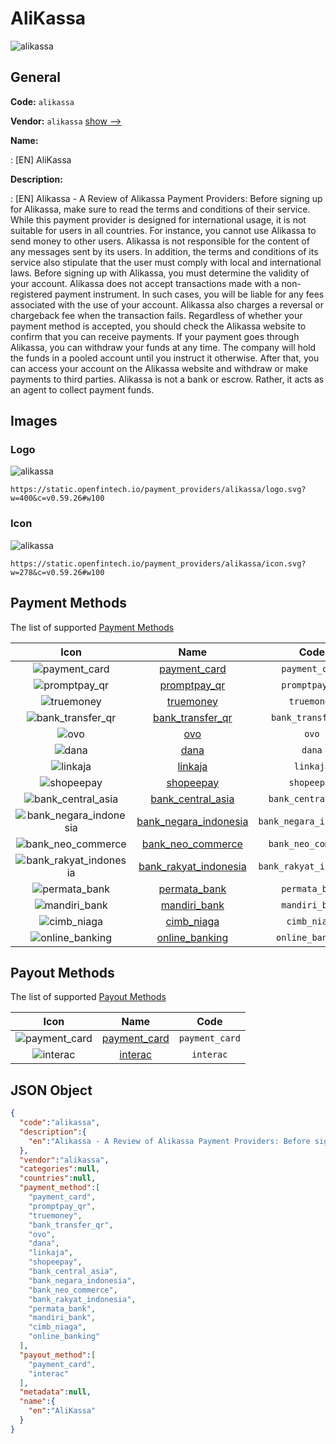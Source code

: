 
# AliKassa 
![alikassa](https://static.openfintech.io/payment_providers/alikassa/logo.svg?w=400&c=v0.59.26#w100)  

## General 
 
**Code:** `alikassa` 
 
**Vendor:** `alikassa` [show -->](/vendors/alikassa/) 
 
**Name:** 
 
:	[EN] AliKassa 
 
**Description:** 
 
: [EN] Alikassa - A Review of Alikassa Payment Providers: Before signing up for Alikassa, make sure to read the terms and conditions of their service. While this payment provider is designed for international usage, it is not suitable for users in all countries. For instance, you cannot use Alikassa to send money to other users. Alikassa is not responsible for the content of any messages sent by its users. In addition, the terms and conditions of its service also stipulate that the user must comply with local and international laws. Before signing up with Alikassa, you must determine the validity of your account. Alikassa does not accept transactions made with a non-registered payment instrument. In such cases, you will be liable for any fees associated with the use of your account. Alikassa also charges a reversal or chargeback fee when the transaction fails. Regardless of whether your payment method is accepted, you should check the Alikassa website to confirm that you can receive payments. If your payment goes through Alikassa, you can withdraw your funds at any time. The company will hold the funds in a pooled account until you instruct it otherwise. After that, you can access your account on the Alikassa website and withdraw or make payments to third parties. Alikassa is not a bank or escrow. Rather, it acts as an agent to collect payment funds. 
 

## Images 

### Logo 
 
![alikassa](https://static.openfintech.io/payment_providers/alikassa/logo.svg?w=400&c=v0.59.26#w100)  

```
https://static.openfintech.io/payment_providers/alikassa/logo.svg?w=400&c=v0.59.26#w100
```  

### Icon 
 
![alikassa](https://static.openfintech.io/payment_providers/alikassa/icon.svg?w=278&c=v0.59.26#w100)  

```
https://static.openfintech.io/payment_providers/alikassa/icon.svg?w=278&c=v0.59.26#w100
```  

## Payment Methods 
 
The list of supported [Payment Methods](/payment-methods/) 

|Icon|Name|Code| 
|:---:|:---:|:---:| 
|![payment_card](https://static.openfintech.io/payment_methods/payment_card/icon.svg?w=278&c=v0.59.26#w100) |[payment_card](/payment-methods/payment_card/)|`payment_card`| 
|![promptpay_qr](https://static.openfintech.io/payment_methods/promptpay_qr/icon.svg?w=278&c=v0.59.26#w100) |[promptpay_qr](/payment-methods/promptpay_qr/)|`promptpay_qr`| 
|![truemoney](https://static.openfintech.io/payment_methods/truemoney/icon.png?w=278&c=v0.59.26#w100) |[truemoney](/payment-methods/truemoney/)|`truemoney`| 
|![bank_transfer_qr](https://static.openfintech.io/payment_methods/bank_transfer_qr/icon.svg?w=278&c=v0.59.26#w100) |[bank_transfer_qr](/payment-methods/bank_transfer_qr/)|`bank_transfer_qr`| 
|![ovo](https://static.openfintech.io/payment_methods/ovo/icon.png?w=278&c=v0.59.26#w100) |[ovo](/payment-methods/ovo/)|`ovo`| 
|![dana](https://static.openfintech.io/payment_methods/dana/icon.png?w=278&c=v0.59.26#w100) |[dana](/payment-methods/dana/)|`dana`| 
|![linkaja](https://static.openfintech.io/payment_methods/linkaja/icon.png?w=278&c=v0.59.26#w100) |[linkaja](/payment-methods/linkaja/)|`linkaja`| 
|![shopeepay](https://static.openfintech.io/payment_methods/shopeepay/icon.svg?w=278&c=v0.59.26#w100) |[shopeepay](/payment-methods/shopeepay/)|`shopeepay`| 
|![bank_central_asia](https://static.openfintech.io/payment_methods/bank_central_asia/icon.svg?w=278&c=v0.59.26#w100) |[bank_central_asia](/payment-methods/bank_central_asia/)|`bank_central_asia`| 
|![bank_negara_indonesia](https://static.openfintech.io/payment_methods/bank_negara_indonesia/icon.svg?w=278&c=v0.59.26#w100) |[bank_negara_indonesia](/payment-methods/bank_negara_indonesia/)|`bank_negara_indonesia`| 
|![bank_neo_commerce](https://static.openfintech.io/payment_methods/bank_neo_commerce/icon.png?w=278&c=v0.59.26#w100) |[bank_neo_commerce](/payment-methods/bank_neo_commerce/)|`bank_neo_commerce`| 
|![bank_rakyat_indonesia](https://static.openfintech.io/payment_methods/bank_rakyat_indonesia/icon.svg?w=278&c=v0.59.26#w100) |[bank_rakyat_indonesia](/payment-methods/bank_rakyat_indonesia/)|`bank_rakyat_indonesia`| 
|![permata_bank](https://static.openfintech.io/payment_methods/permata_bank/icon.svg?w=278&c=v0.59.26#w100) |[permata_bank](/payment-methods/permata_bank/)|`permata_bank`| 
|![mandiri_bank](https://static.openfintech.io/payment_methods/mandiri_bank/icon.svg?w=278&c=v0.59.26#w100) |[mandiri_bank](/payment-methods/mandiri_bank/)|`mandiri_bank`| 
|![cimb_niaga](https://static.openfintech.io/payment_methods/cimb_niaga/icon.svg?w=278&c=v0.59.26#w100) |[cimb_niaga](/payment-methods/cimb_niaga/)|`cimb_niaga`| 
|![online_banking](https://static.openfintech.io/payment_methods/online_banking/icon.svg?w=278&c=v0.59.26#w100) |[online_banking](/payment-methods/online_banking/)|`online_banking`| 
 

## Payout Methods 
 
The list of supported [Payout Methods](/payout-methods/) 

|Icon|Name|Code| 
|:---:|:---:|:---:| 
|![payment_card](https://static.openfintech.io/payout_methods/payment_card/icon.svg?w=278&c=v0.59.26#w40) |[payment_card](payout-methodspayment_card/)|`payment_card`| 
|![interac](https://static.openfintech.io/payout_methods/interac/icon.svg?w=278&c=v0.59.26#w40) |[interac](payout-methodsinterac/)|`interac`| 
 

## JSON Object 

```json
{
  "code":"alikassa",
  "description":{
    "en":"Alikassa - A Review of Alikassa Payment Providers: Before signing up for Alikassa, make sure to read the terms and conditions of their service. While this payment provider is designed for international usage, it is not suitable for users in all countries. For instance, you cannot use Alikassa to send money to other users. Alikassa is not responsible for the content of any messages sent by its users. In addition, the terms and conditions of its service also stipulate that the user must comply with local and international laws. Before signing up with Alikassa, you must determine the validity of your account. Alikassa does not accept transactions made with a non-registered payment instrument. In such cases, you will be liable for any fees associated with the use of your account. Alikassa also charges a reversal or chargeback fee when the transaction fails. Regardless of whether your payment method is accepted, you should check the Alikassa website to confirm that you can receive payments. If your payment goes through Alikassa, you can withdraw your funds at any time. The company will hold the funds in a pooled account until you instruct it otherwise. After that, you can access your account on the Alikassa website and withdraw or make payments to third parties. Alikassa is not a bank or escrow. Rather, it acts as an agent to collect payment funds."
  },
  "vendor":"alikassa",
  "categories":null,
  "countries":null,
  "payment_method":[
    "payment_card",
    "promptpay_qr",
    "truemoney",
    "bank_transfer_qr",
    "ovo",
    "dana",
    "linkaja",
    "shopeepay",
    "bank_central_asia",
    "bank_negara_indonesia",
    "bank_neo_commerce",
    "bank_rakyat_indonesia",
    "permata_bank",
    "mandiri_bank",
    "cimb_niaga",
    "online_banking"
  ],
  "payout_method":[
    "payment_card",
    "interac"
  ],
  "metadata":null,
  "name":{
    "en":"AliKassa"
  }
}
```  
